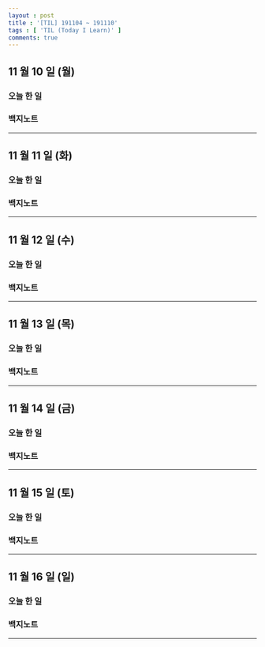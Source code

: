 ```yaml
---
layout : post
title : '[TIL] 191104 ~ 191110'
tags : [ 'TIL (Today I Learn)' ]
comments: true
---
```


## 11 월 10 일 (월)
### 오늘 한 일

### 백지노트

---

## 11 월 11 일 (화)
### 오늘 한 일

### 백지노트

---

## 11 월 12 일 (수)
### 오늘 한 일

### 백지노트

---

## 11 월 13 일 (목)
### 오늘 한 일

### 백지노트

---

## 11 월 14 일 (금)
### 오늘 한 일

### 백지노트

---

## 11 월 15 일 (토)
### 오늘 한 일

### 백지노트

---

## 11 월 16 일 (일)
### 오늘 한 일

### 백지노트

---
